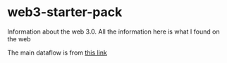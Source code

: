 # web3-starter-pack

Information about the web 3.0. All the information here is what I found on the web

The main dataflow is from [this link](https://docs.google.com/document/d/1SWJw_NTyUvgdB_asRzsnVyKjciW8dZbeqQeUeWsEiQc/edit#)

